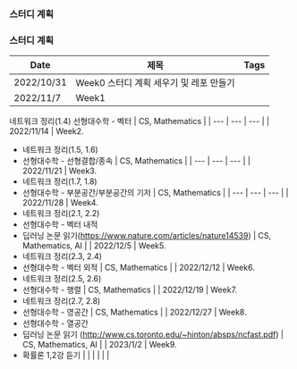 
### 스터디 계획

### 스터디 계획

| Date | 제목 | Tags |
| --- | --- | --- |
| 2022/10/31 | Week0 스터디 계획 세우기 및 레포 만들기 |  |
| 2022/11/7 | Week1
네트워크 정리(1.4)
선형대수학 - 벡터 | CS, Mathematics |
| --- | --- | --- |
| 2022/11/14 | Week2. 
* 네트워크 정리(1.5, 1.6)
* 선형대수학 - 선형결합/종속 | CS, Mathematics |
| --- | --- | --- |
| 2022/11/21 | Week3. 
* 네트워크 정리(1.7, 1.8)
* 선형대수학 - 부분공간/부분공간의 기저 | CS, Mathematics |
| --- | --- | --- |
| 2022/11/28 | Week4. 
* 네트워크 정리(2.1, 2.2)
* 선형대수학 - 벡터 내적
* 딥러닝 논문 읽기(https://www.nature.com/articles/nature14539) | CS, Mathematics, AI |
| 2022/12/5 | Week5.
* 네트워크 정리(2.3, 2.4)
* 선형대수학 - 벡터 외적 | CS, Mathematics |
| 2022/12/12 | Week6.
* 네트워크 정리(2.5, 2.6)
* 선형대수학 - 행렬 | CS, Mathematics |
| 2022/12/19 | Week7.
* 네트워크 정리(2.7, 2.8)
* 선형대수학 - 영공간 | CS, Mathematics |
| 2022/12/27 | Week8.
* 선형대수학 - 열공간
* 딥러닝 논문 읽기 (http://www.cs.toronto.edu/~hinton/absps/ncfast.pdf) | CS, Mathematics, AI |
| 2023/1/2 | Week9.
* 확률론 1,2강 듣기 |  |
|  |  |  |

